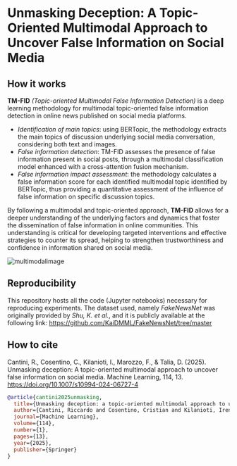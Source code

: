 # Unmasking Deception: A Topic-Oriented Multimodal Approach to Uncover False Information on Social Media

## How it works
**TM-FID** *(Topic-oriented Multimodal False Information Detection)* is a deep learning methodology for multimodal topic-oriented false information detection in online news published on social media platforms.


- *Identification of main topics*: using BERTopic, the methodology extracts the main topics of discussion underlying social media conversation, considering both text and images.
- *False information detection*: TM-FID assesses the presence of false information present in social posts, through a multimodal classification model enhanced with a cross-attention fusion mechanism.
- *False information impact assessment*: the methodology calculates a false information score for each identified multimodal topic identified by BERTopic, thus providing a quantitative assessment of the influence of false information on specific discussion topics.

By following a multimodal and topic-oriented approach, **TM-FID** allows for a deeper understanding of the underlying factors and dynamics that foster the dissemination of false information in online communities. This understanding is critical for developing targeted interventions and effective strategies to counter its spread, helping to strengthen trustworthiness and confidence in information shared on social media.

![multimodalimage](https://github.com/user-attachments/assets/42fc364b-4e56-40d2-bb38-03c89c51abd6)

## Reproducibility
This repository hosts all the code (Jupyter notebooks) necessary for reproducing experiments. The dataset used, namely *FakeNewsNet* was originally provided by *Shu, K. et al.*, and it is publicly available at the following link: https://github.com/KaiDMML/FakeNewsNet/tree/master

## How to cite
Cantini, R., Cosentino, C., Kilanioti, I., Marozzo, F., & Talia, D. (2025). Unmasking deception: A topic-oriented multimodal approach to uncover false information on social media. Machine Learning, 114, 13. https://doi.org/10.1007/s10994-024-06727-4


```bibtex
@article{cantini2025unmasking,
  title={Unmasking deception: a topic-oriented multimodal approach to uncover false information on social media},
  author={Cantini, Riccardo and Cosentino, Cristian and Kilanioti, Irene and Marozzo, Fabrizio and Talia, Domenico},
  journal={Machine Learning},
  volume={114},
  number={1},
  pages={13},
  year={2025},
  publisher={Springer}
}
```
